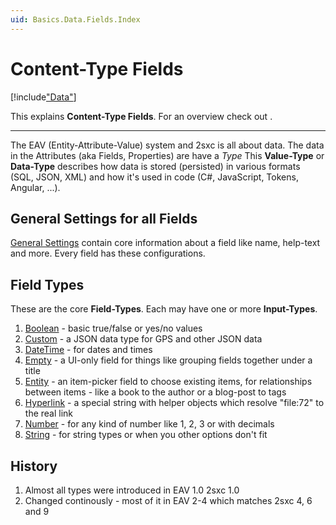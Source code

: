```yaml
---
uid: Basics.Data.Fields.Index
---
```

# Content-Type Fields

[!include["Data"](~/basics/data/_shared-content-types.md)]

This explains **Content-Type Fields**. For an overview check out [](xref:Basics.Data.Index).

---


The EAV (Entity-Attribute-Value) system and 2sxc is all about data. The data in the Attributes (aka Fields, Properties) are have a _Type_ This **Value-Type** or **Data-Type** describes how data is stored (persisted) in various formats (SQL, JSON, XML) and how it's used in code (C#, JavaScript, Tokens, Angular, ...). 

## General Settings for all Fields

[General Settings](xref:Basics.Data.Fields.GeneralSettings) contain core information about a field like name, help-text and more. Every field has these configurations. 

## Field Types

These are the core **Field-Types**. Each may have one or more **Input-Types**.

1. [Boolean](xref:Basics.Data.Fields.Boolean) - basic true/false or yes/no values
1. [Custom](xref:Basics.Data.Fields.Custom) - a JSON data type for GPS and other JSON data
1. [DateTime](xref:Basics.Data.Fields.DateTime) - for dates and times
1. [Empty](xref:Basics.Data.Fields.Empty) - a UI-only field for things like grouping fields together under a title
1. [Entity](xref:Basics.Data.Fields.Entity) - an item-picker field to choose existing items, for relationships between items - like a book to the author or a blog-post to tags
1. [Hyperlink](xref:Basics.Data.Fields.Hyperlink) - a special string with helper objects which resolve "file:72" to the real link
1. [Number](xref:Basics.Data.Fields.Number) - for any kind of number like 1, 2, 3 or with decimals
1. [String](xref:Basics.Data.Fields.String) - for string types or when you other options don't fit




## History

1. Almost all types were introduced in EAV 1.0 2sxc 1.0
2. Changed continously - most of it in EAV 2-4 which matches 2sxc 4, 6 and 9